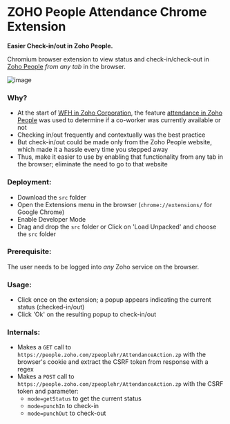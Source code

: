 # ZOHO People Attendance Chrome Extension
**Easier Check-in/out in Zoho People.**

 Chromium browser extension to view status and check-in/check-out in [Zoho People](https://www.zoho.com/people/) _from any tab_ in the browser.

 ![image](https://github.com/CatalanCabbage/zpeople-attendance-chrome-extn/assets/45961072/f3bc48de-1b20-4881-86ba-a55c55c3b998)



### Why?
* At the start of [WFH in Zoho Corporation](https://www.zoho.com/general/blog/how-zoho-went-remote-on-zoho.html), the feature [attendance in Zoho People](https://www.zoho.com/people/attendance-tracker.html) was used to determine if a co-worker was currently available or not
* Checking in/out frequently and contextually was the best practice
* But check-in/out could be made only from the Zoho People website, which made it a hassle every time you stepped away
* Thus, make it easier to use by enabling that functionality from any tab in the browser; eliminate the need to go to that website

### Deployment:
* Download the `src` folder
* Open the Extensions menu in the browser (`chrome://extensions/` for Google Chrome)
* Enable Developer Mode
* Drag and drop the `src` folder or Click on 'Load Unpacked' and choose the `src` folder

### Prerequisite:
The user needs to be logged into _any_ Zoho service on the browser.

### Usage:
* Click once on the extension; a popup appears indicating the current status (checked-in/out)
* Click 'Ok' on the resulting popup to check-in/out

### Internals:
* Makes a `GET` call to `https://people.zoho.com/zpeoplehr/AttendanceAction.zp` with the browser's cookie and extract the CSRF token from response with a regex
* Makes a `POST` call to `https://people.zoho.com/zpeoplehr/AttendanceAction.zp` with the CSRF token and parameter:
    * `mode=getStatus` to get the current status
    * `mode=punchIn` to check-in
    * `mode=punchOut` to check-out
